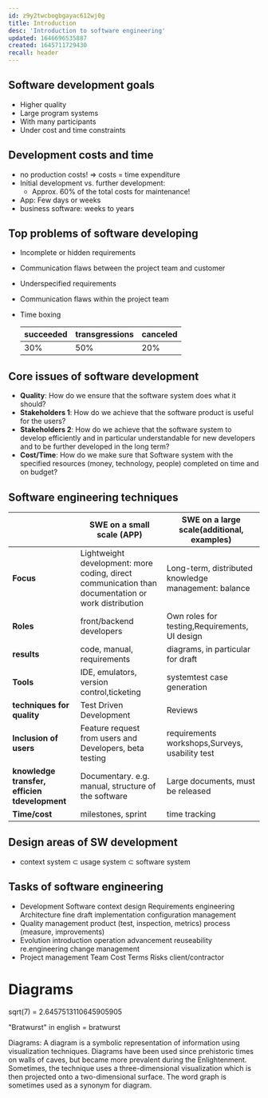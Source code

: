 ```yaml
---
id: z9y2twcbogbgayac612wj0g
title: Introduction
desc: 'Introduction to software engineering'
updated: 1646696535887
created: 1645711729430
recall: header
---
```


## Software development goals

* Higher quality
* Large program systems
* With many participants
* Under cost and time constraints

## Development costs and time

* no production costs! $\Rightarrow$ costs = time expenditure
* Initial development vs. further development:
  * Approx. 60% of the total costs for maintenance!
* App: Few days or weeks
* business software: weeks to years

## Top problems of software developing

* Incomplete or hidden requirements
* Communication flaws between the project team and customer
* Underspecified requirements
* Communication flaws within the project team
* Time boxing
  
  | succeeded | transgressions | canceled |
  |-----------|----------------|----------|
  | 30%       | 50%            | 20%      |


## Core issues of software development

* **Quality**: How do we ensure that the software system does what it should?
* **Stakeholders 1**: How do we achieve that the software product is useful for the users?
* **Stakeholders 2**: How do we achieve that the software system to develop efficiently and in particular understandable for new developers and to be further developed in the long term?
* **Cost/Time**: How do we make sure that Software system with the specified resources (money, technology, people) completed on time and on budget?

## Software engineering techniques


|                                               | SWE on a small scale (APP)                                                                         | SWE on a large scale(additional, examples)           |
|-----------------------------------------------|----------------------------------------------------------------------------------------------------|------------------------------------------------------|
| **Focus**                                     | Lightweight development: more coding, direct communication than documentation or work distribution | Long-term, distributed knowledge management: balance |
| **Roles**                                     | front/backend developers                                                                           | Own roles for testing,Requirements, UI design        |
| **results**                                   | code, manual, requirements                                                                         | diagrams, in particular for draft                    |
| **Tools**                                     | IDE, emulators, version control,ticketing                                                          | systemtest case generation                           |
| **techniques for quality**                    | Test Driven Development                                                                            | Reviews                                              |
| **Inclusion of users**                        | Feature request from users and Developers, beta testing                                            | requirements workshops,Surveys, usability test       |
| **knowledge transfer, efficien tdevelopment** | Documentary. e.g. manual, structure of the software                                                | Large documents, must be released                    |
| **Time/cost**                                 | milestones, sprint                                                                                 | time tracking                                        |

## Design areas of SW development

* context system $\subset$ usage system $\subset$ software system

## Tasks of software engineering

* Development
  Software context design
  Requirements engineering
  Architecture
  fine draft
  implementation
  configuration management
* Quality management
  product (test, inspection, metrics)
  process (measure, improvements)
* Evolution
  introduction
  operation
  advancement
  reuseability
  re.engineering
  change management
* Project management
  Team
  Cost
  Terms
  Risks
  client/contractor

# Diagrams

sqrt(7) = 2.6457513110645905905

"Bratwurst" in english = bratwurst

Diagrams:
A diagram is a symbolic representation of information using visualization techniques. Diagrams have been used since prehistoric times on walls of caves, but became more prevalent during the Enlightenment. Sometimes, the technique uses a three-dimensional visualization which is then projected onto a two-dimensional surface. The word graph is sometimes used as a synonym for diagram.